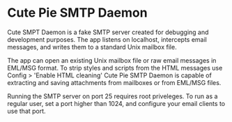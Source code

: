 # Cute Pie SMTP Daemon
Cute SMPT Daemon is a fake SMTP server created for debugging and development purposes. The app listens on localhost, intercepts email messages, and writes them to a standard Unix mailbox file. 

The app can open an existing Unix mailbox file or raw email messages in EML/MSG format. To strip styles and scripts from the HTML messages use Config > 'Enable HTML cleaning' Cute Pie SMTP Daemon is capable of extracting and saving attachments from mailboxes or from EML/MSG files. 

Running the SMTP server on port 25 requires root priveleges. To run as a regular user, set a port higher than 1024, and configure your email clients to use that port.

